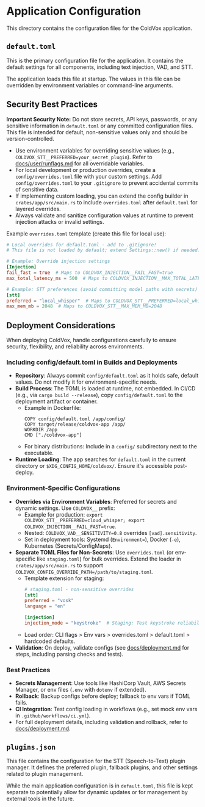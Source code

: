 # Application Configuration

This directory contains the configuration files for the ColdVox application.

## `default.toml`

This is the primary configuration file for the application. It contains the default settings for all components, including text injection, VAD, and STT.

The application loads this file at startup. The values in this file can be overridden by environment variables or command-line arguments.

## Security Best Practices

**Important Security Note:** Do not store secrets, API keys, passwords, or any sensitive information in `default.toml` or any committed configuration files. This file is intended for default, non-sensitive values only and should be version-controlled.

- Use environment variables for overriding sensitive values (e.g., `COLDVOX_STT__PREFERRED=your_secret_plugin`). Refer to [docs/user/runflags.md](docs/user/runflags.md) for all overridable variables.
- For local development or production overrides, create a `config/overrides.toml` file with your custom settings. Add `config/overrides.toml` to your `.gitignore` to prevent accidental commits of sensitive data.
- If implementing custom loading, you can extend the config builder in `crates/app/src/main.rs` to include `overrides.toml` after `default.toml` for layered overrides.
- Always validate and sanitize configuration values at runtime to prevent injection attacks or invalid settings.

Example `overrides.toml` template (create this file for local use):

```toml
# Local overrides for default.toml - add to .gitignore!
# This file is not loaded by default; extend Settings::new() if needed.

# Example: Override injection settings
[Injection]
fail_fast = true  # Maps to COLDVOX_INJECTION__FAIL_FAST=true
max_total_latency_ms = 500  # Maps to COLDVOX_INJECTION__MAX_TOTAL_LATENCY_MS=500

# Example: STT preferences (avoid committing model paths with secrets)
[stt]
preferred = "local_whisper"  # Maps to COLDVOX_STT__PREFERRED=local_whisper
max_mem_mb = 2048  # Maps to COLDVOX_STT__MAX_MEM_MB=2048
```

## Deployment Considerations

When deploying ColdVox, handle configurations carefully to ensure security, flexibility, and reliability across environments.

### Including config/default.toml in Builds and Deployments
- **Repository**: Always commit `config/default.toml` as it holds safe, default values. Do not modify it for environment-specific needs.
- **Build Process**: The TOML is loaded at runtime, not embedded. In CI/CD (e.g., via `cargo build --release`), copy `config/default.toml` to the deployment artifact or container.
  - Example in Dockerfile:
    ```
    COPY config/default.toml /app/config/
    COPY target/release/coldvox-app /app/
    WORKDIR /app
    CMD ["./coldvox-app"]
    ```
  - For binary distributions: Include in a `config/` subdirectory next to the executable.
- **Runtime Loading**: The app searches for `default.toml` in the current directory or `$XDG_CONFIG_HOME/coldvox/`. Ensure it's accessible post-deploy.

### Environment-Specific Configurations
- **Overrides via Environment Variables**: Preferred for secrets and dynamic settings. Use `COLDVOX__` prefix:
  - Example for production: `export COLDVOX_STT__PREFERRED=cloud_whisper; export COLDVOX_INJECTION__FAIL_FAST=true`.
  - Nested: `COLDVOX_VAD__SENSITIVITY=0.8` overrides `[vad].sensitivity`.
  - Set in deployment tools: Systemd (`Environment=`), Docker (`-e`), Kubernetes (Secrets/ConfigMaps).
- **Separate TOML Files for Non-Secrets**: Use `overrides.toml` (or env-specific like `staging.toml`) for bulk overrides. Extend the loader in `crates/app/src/main.rs` to support `COLDVOX_CONFIG_OVERRIDE_PATH=/path/to/staging.toml`.
  - Template extension for staging:
    ```toml
    # staging.toml - non-sensitive overrides
    [stt]
    preferred = "vosk"
    language = "en"

    [injection]
    injection_mode = "keystroke"  # Staging: Test keystroke reliability
    ```
  - Load order: CLI flags > Env vars > overrides.toml > default.toml > hardcoded defaults.
- **Validation**: On deploy, validate configs (see [docs/deployment.md](docs/deployment.md) for steps, including parsing checks and tests).

### Best Practices
- **Secrets Management**: Use tools like HashiCorp Vault, AWS Secrets Manager, or env files (`.env` with `dotenv` if extended).
- **Rollback**: Backup configs before deploy; fallback to env vars if TOML fails.
- **CI Integration**: Test config loading in workflows (e.g., set mock env vars in `.github/workflows/ci.yml`).
- For full deployment details, including validation and rollback, refer to [docs/deployment.md](docs/deployment.md).

## `plugins.json`

This file contains the configuration for the STT (Speech-to-Text) plugin manager. It defines the preferred plugin, fallback plugins, and other settings related to plugin management.

While the main application configuration is in `default.toml`, this file is kept separate to potentially allow for dynamic updates or for management by external tools in the future.
